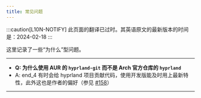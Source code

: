 ```yaml
---
title: 常见问题
---
```

:::caution[L10N-NOTIFY]
此页面的翻译已过时。其英语原文的最新版本的时间是：2024-02-18
:::

这里记录了一些“为什么”型问题。

---

- **Q: 为什么使用 AUR 的 `hyprland-git` 而不是 Arch 官方仓库的 `hyprland`**
- A: end_4 有时会给 hyprland 项目贡献代码，使用开发版能及时用上最新特性，此外这也是作者的偏好（参见 [#158](https://github.com/end-4/dots-hyprland/issues/158#issuecomment-1872424355)）

---
